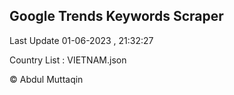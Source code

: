 

## Google Trends Keywords Scraper 
 
Last Update 01-06-2023 , 21:32:27

Country List :
VIETNAM.json



© Abdul Muttaqin 
